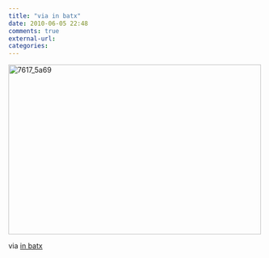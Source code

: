 ```yaml
---
title: "via in batx"
date: 2010-06-05 22:48
comments: true
external-url:
categories:
---
```

[<img src="http://1.asset.soup.io/asset/0859/7617_5a69.jpeg" width="500" height="336" alt="7617_5a69" />][1]

via [in batx][2]

  [1]: http://www.flickr.com/photos/30678805@N03/4671830542/
  [2]: http://www.flickr.com/photos/30678805@N03/4671830542/
